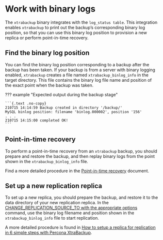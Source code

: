 # Work with binary logs

The `xtrabackup` binary integrates with the `log_status table`. This integration enables `xtrabackup` to print out the backup’s corresponding binary log position, so that you can use this binary log position to provision a new replica or perform point-in-time recovery.

## Find the binary log position

You can find the binary log position corresponding to a backup after the backup has been taken. If your backup is from a server with binary logging enabled, `xtrabackup` creates a file named `xtrabackup_binlog_info` in the target directory. This file contains the binary log file name and position of the exact point when the backup was taken.

??? example "Expected output during the backup stage"

    ```{.text .no-copy}
    210715 14:14:59 Backup created in directory '/backup/'
    MySQL binlog position: filename 'binlog.000002', position '156'
    . . .
    210715 14:15:00 completed OK!
    ```

## Point-in-time recovery

To perform a point-in-time recovery from an `xtrabackup` backup, you should prepare and restore the backup, and then replay binary logs from the point shown in the `xtrabackup_binlog_info` file.

Find a more detailed procedure in the [Point-in-time recovery](point-in-time-recovery.md) document.

## Set up a new replication replica

To set up a new replica, you should prepare the backup, and restore it to the data directory of your new replication replica. In the [CHANGE_REPLICATION_SOURCE_TO with the appropriate options](https://dev.mysql.com/doc/refman/8.1/en/change-replication-source-to.html) command, use the binary log filename and position shown in the `xtrabackup_binlog_info` file to start replication.

A more detailed procedure is found in  [How to setup a replica for replication in 6 simple steps with Percona XtraBackup](set-up-replication.md).
